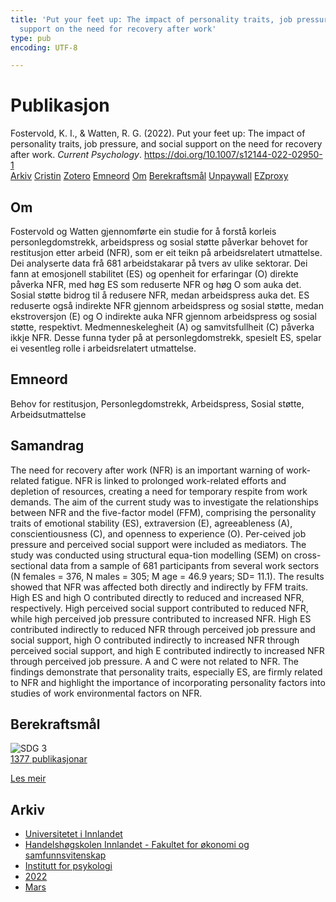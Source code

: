```yaml
---
title: 'Put your feet up: The impact of personality traits, job pressure, and social
  support on the need for recovery after work'
type: pub
encoding: UTF-8

---
```

<h1>Publikasjon</h1>
<article id="csl-bib-container-YVYEKJJ3" class="csl-bib-container">
  <div class="csl-bib-body"> <div class="csl-entry">Fostervold, K. I., &#38; Watten, R. G. (2022). Put your feet up: The impact of personality traits, job pressure, and social support on the need for recovery after work. <i>Current Psychology</i>. <a href="https://doi.org/10.1007/s12144-022-02950-1">https://doi.org/10.1007/s12144-022-02950-1</a></div> </div>
  <div class="csl-bib-buttons">
    <a href="#taxonomy-article-YVYEKJJ3" alt="archive" class="csl-bib-button">Arkiv</a>
    <a href="https://app.cristin.no/results/show.jsf?id=2009777" alt="Cristin" class="csl-bib-button">Cristin</a>
    <a href="http://zotero.org/groups/5881554/items/YVYEKJJ3" alt="Zotero" class="csl-bib-button">Zotero</a>
    <a href="#keywords-article-YVYEKJJ3" alt="keywords" class="csl-bib-button">Emneord</a>
    <a href="#about-article-YVYEKJJ3" alt="about_pub" class="csl-bib-button">Om</a>
    <a href="#sdg-article-YVYEKJJ3" alt="sdg" class="csl-bib-button">Berekraftsmål</a>
    <a href="https://link.springer.com/content/pdf/10.1007/s12144-022-02950-1.pdf" alt="Unpaywall" class="csl-bib-button">Unpaywall</a>
    <a href="https://link.springer.com/content/pdf/10.1007/s12144-022-02950-1.pdf" alt="EZproxy" class="csl-bib-button">EZproxy</a>
  </div>
  <div id="csl-bib-meta-container-YVYEKJJ3"></div>
</article>
<div id="csl-bib-meta-YVYEKJJ3" class="csl-bib-meta">
  <article id="about-article-YVYEKJJ3" class="about_pub-article">
    <h1>Om</h1>
    Fostervold og Watten gjennomførte ein studie for å forstå korleis personlegdomstrekk, arbeidspress og sosial støtte påverkar behovet for restitusjon etter arbeid (NFR), som er eit teikn på arbeidsrelatert utmattelse. Dei analyserte data frå 681 arbeidstakarar på tvers av ulike sektorar. Dei fann at emosjonell stabilitet (ES) og openheit for erfaringar (O) direkte påverka NFR, med høg ES som reduserte NFR og høg O som auka det. Sosial støtte bidrog til å redusere NFR, medan arbeidspress auka det. ES reduserte også indirekte NFR gjennom arbeidspress og sosial støtte, medan ekstroversjon (E) og O indirekte auka NFR gjennom arbeidspress og sosial støtte, respektivt. Medmenneskelegheit (A) og samvitsfullheit (C) påverka ikkje NFR. Desse funna tyder på at personlegdomstrekk, spesielt ES, spelar ei vesentleg rolle i arbeidsrelatert utmattelse.
  </article>
  <article id="keywords-article-YVYEKJJ3" class="keywords-article">
    <h1>Emneord</h1>
    Behov for restitusjon, Personlegdomstrekk, Arbeidspress, Sosial støtte, Arbeidsutmattelse
  </article>
  <article id="abstract-article-YVYEKJJ3" class="abstract-article">
    <h1>Samandrag</h1>
    The need for recovery after work (NFR) is an important warning of work-related fatigue. NFR is linked to prolonged work-related efforts and depletion of resources, creating a need for temporary respite from work demands. The aim of the current study was to investigate the relationships between NFR and the five-factor model (FFM), comprising the personality traits of emotional stability (ES), extraversion (E), agreeableness (A), conscientiousness (C), and openness to experience (O). Per-ceived job pressure and perceived social support were included as mediators. The study was conducted using structural equa-tion modelling (SEM) on cross-sectional data from a sample of 681 participants from several work sectors (N females =   376, N  males = 305; M  age = 46.9 years; SD=   11.1). The results showed that NFR was affected both directly and indirectly by FFM traits. High ES and high O contributed directly to reduced and increased NFR, respectively. High perceived social support contributed to reduced NFR, while high perceived job pressure contributed to increased NFR. High ES contributed indirectly to reduced NFR through perceived job pressure and social support, high O contributed indirectly to increased NFR through perceived social support, and high E contributed indirectly to increased NFR through perceived job pressure. A and C were not related to NFR. The findings demonstrate that personality traits, especially ES, are firmly related to NFR and highlight the importance of incorporating personality factors into studies of work environmental factors on NFR.
  </article>
  <article id="sdg-article-YVYEKJJ3" class="sdg-article">
    <h1>Berekraftsmål</h1>
    <div class="sdg-container"><div id="sdg3" class="sdg">
        <img src="{{< params subfolder >}}images/sdg/sdg03_nn.png" class="image" alt="SDG 3">
        <div class="sdg-overlay">
          <a href="{{< params subfolder >}}nn/archive/?sdg=3#archive" class="sdg-publication-count"><span>1377</span> publikasjonar</a>
          <p><a href="https://fn.no/om-fn/fns-baerekraftsmaal/god-helse-og-livskvalitet?lang=nno-NO" class="sdg-read-more">Les meir</a></p>
        </div>
      </div></div>
  </article>
  <article id="taxonomy-article-YVYEKJJ3" class="taxonomy-article">
    <h1>Arkiv</h1>
    <ul>
      <li><a href="{{< params subfolder >}}nn/archive/?key=3DCRN523">Universitetet i Innlandet</a></li>
      <li><a href="{{< params subfolder >}}nn/archive/?key=DU8Q9LN9">Handelshøgskolen Innlandet - Fakultet for økonomi og samfunnsvitenskap</a></li>
      <li><a href="{{< params subfolder >}}nn/archive/?key=KTD9NXA8">Institutt for psykologi</a></li>
      <li><a href="{{< params subfolder >}}nn/archive/?key=AEVGZCNC">2022</a></li>
      <li><a href="{{< params subfolder >}}nn/archive/?key=EZTYMR2Q">Mars</a></li>
    </ul>
  </article>
</div>
